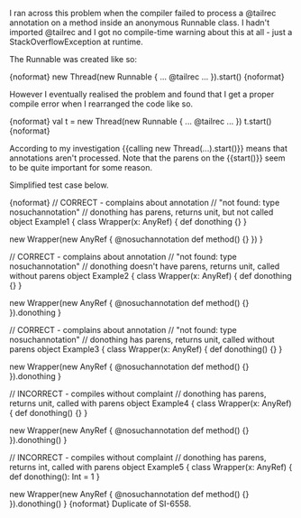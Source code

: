 I ran across this problem when the compiler failed to process a @tailrec annotation on a method inside an anonymous Runnable class. I hadn't imported @tailrec and I got no compile-time warning about this at all - just a StackOverflowException at runtime.

The Runnable was created like so:

{noformat}
new Thread(new Runnable { ... @tailrec ... }).start()
{noformat}

However I eventually realised the problem and found that I get a proper compile error when I rearranged the code like so.

{noformat}
val t = new Thread(new Runnable { ... @tailrec ... })
t.start()
{noformat}

According to my investigation {{calling new Thread(...).start()}} means that annotations aren't processed. Note that the parens on the {{start()}} seem to be quite important for some reason.

Simplified test case below.

{noformat}
// CORRECT - complains about annotation
// "not found: type nosuchannotation"
// donothing has parens, returns unit, but not called
object Example1 {
  class Wrapper(x: AnyRef) {
    def donothing {}
  }

  new Wrapper(new AnyRef {
    @nosuchannotation def method() {}
  })
}

// CORRECT - complains about annotation
// "not found: type nosuchannotation"
// donothing doesn't have parens, returns unit, called without parens
object Example2 {
  class Wrapper(x: AnyRef) {
    def donothing {}
  }

  new Wrapper(new AnyRef {
    @nosuchannotation def method() {}
  }).donothing
}

// CORRECT - complains about annotation
// "not found: type nosuchannotation"
// donothing has parens, returns unit, called without parens
object Example3 {
  class Wrapper(x: AnyRef) {
    def donothing() {}
  }

  new Wrapper(new AnyRef {
    @nosuchannotation def method() {}
  }).donothing
}

// INCORRECT - compiles without complaint
// donothing has parens, returns unit, called with parens
object Example4 {
  class Wrapper(x: AnyRef) {
    def donothing() {}
  }

  new Wrapper(new AnyRef {
    @nosuchannotation def method() {}
  }).donothing()
}

// INCORRECT - compiles without complaint
// donothing has parens, returns int, called with parens
object Example5 {
  class Wrapper(x: AnyRef) {
    def donothing(): Int = 1
  }

  new Wrapper(new AnyRef {
    @nosuchannotation def method() {}
  }).donothing()
}
{noformat}
Duplicate of SI-6558.
